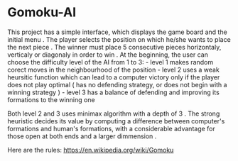 # Gomoku-AI

  This project has a simple interface, which displays the game board and the initial menu . 
  The player selects the position on which he/she wants to place the next piece . 
  The winner must place 5 consecutive pieces horizontaly, verticaly or diagonaly in order to win . 
  At the beginning, the user can choose the difficulty level of the AI from 1 to 3:
    - level 1 makes random corect moves in the neighbourhood of the position 
    - level 2 uses a weak heursitic function which can lead to a computer victory only if the player 
      does not play optimal ( has no defending strategy, or does not begin with a winning strategy ) 
    - level 3 has a balance of defending and improving its formations to the winning one 
  
  Both level 2 and 3 uses minimax algorithm with a depth of 3 . 
  The strong heuristic decides its value by computing a difference between computer's formations and human's formations, 
with a considerable advantage for those open at both ends and a larger dimmension . 

Here are the rules: https://en.wikipedia.org/wiki/Gomoku
